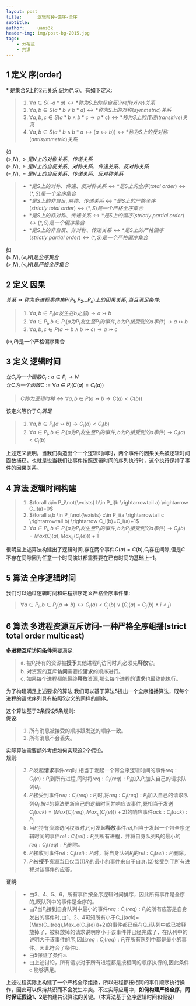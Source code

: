 ```yaml
---
layout: post
title:      逻辑时钟-偏序-全序
subtitle:   
author:     uans3k
header-img: img/post-bg-2015.jpg
tags:
    - 分布式
    - 共识
---
```


## 1 定义 序(order)  
$*$ 是集合$S$上的2元关系,记为$(*,S)$。有如下定义:  
>1. $\forall a \in S(\neg a*a) \leftrightarrow *称为S上的非自反(irreflexive)关系$  
>2. $\forall a,b \in S(a*b \lor b*a )\leftrightarrow *称为S上的对称(symmetric)关系$  
>3. $\forall a,b,c \in S(a*b \land b*c\rightarrow a*c )\leftrightarrow *称为S上的传递(transitive)关系$      
>4. $\forall a,b \in S(a*b \land b*a\leftrightarrow (a \leftrightarrow b))\leftrightarrow *称为S上的反对称(antisymmetric)关系$      

如   
$(>,N),>是N上的对称关系、传递关系$  
$(\ge,N),\ge 是N上的自反关系、对称关系、传递关系、反对称关系$  
$(=,N),=是N上的自反关系、传递关系、反对称关系$  

>- $*是S上的对称、传递、反对称关系 \leftrightarrow * 是 S上的全序(total \  order) \leftrightarrow (*,S)是一个全序集合$  
>- $*是S上的非自反,对称、传递关系 \leftrightarrow * 是 S上的严格全序(strictly \ total \  order) \leftrightarrow (*,S)是一个严格全序集合$
>- $*是S上的非对称、传递关系 \leftrightarrow * 是 S上的偏序(strictly \ partial \  order) \leftrightarrow (*,S)是一个偏序集合$    
>- $*是S上的非自反、非对称、传递关系 \leftrightarrow * 是 S上的严格偏序(strictly \ partial \  order)\leftrightarrow (*,S)是一个严格偏序集合$  

如   
$(\ge,N),(\le,N)是全序集合$  
$(>,N),(<,N)是严格全序集合$  


## 2 定义 因果
$关系\rightarrowtail 称为多进程事件集P(P_1,P_2...P_n)上的因果关系,当且满足条件:$  
>1. $\forall a,b \in P_i(a发生在b之前) \rightarrow a\rightarrowtail b$
>2. $\forall a \in P_i,b \in P_j(a为P_i发生至P_j的事件,b为P_j接受到的a事件) \rightarrow a\rightarrowtail b$
>3. $\forall a,b,c \in P(a \rightarrowtail  b \land b \rightarrowtail c)\rightarrow a\rightarrowtail c$

$(\rightarrowtail,P)$是一个严格偏序集合


## 3 定义 逻辑时间
$让C_i 为一个函数 C_i:a \in P_i \rightarrow N$  
$让C为一个函数C:=\forall a\in P_i (C(a)=C_i(a))$  
> $C称为逻辑时种 \leftrightarrow \forall a,b \in P(a \rightarrowtail b  \rightarrow  C(a)<C(b))$

该定义等价于$C_i满足$
>1. $\forall a,b \in P_i (a \rightarrowtail b) \rightarrow C_i(a)<C_i(b)$
>2. $\forall a \in P_i,b \in P_j(a为P_i发生至P_j的事件,b为P_j接受到的a事件) \rightarrow C_i(a)<C_i(b)$

上述定义表明，当我们构造出个一个逻辑时间时，两个事件的因果关系被逻辑时间函数捕获。也就是说当我们让事件按照逻辑时间的序列执行时，这个执行保持了事件的因果关系。

## 4 算法 逻辑时间构建
>1. $\forall a\in P_i\not{\exists} b\in P_i(b \rightarrowtail a) \rightarrow C_i(a)=0$
>2. $\forall a,b \in P_i\not{\exists} c\in P_i(a \rightarrowtail c \rightarrowtail b) \rightarrow C_i(b)=C_i(a)+1$  
>3. $\forall a \in P_i,b \in P_j(a为P_i发生至P_j的事件,b为P_j接受到的a事件) \rightarrow C_j(b)=Max(C_i(a),Max_e(C_j(e)))+1$

很明显上述算法构建出了逻辑时间,存在两个事件$C(a)=C(b)$,$C_i$存在间隙,但是$C$不存在间隙因为任意一个时间演进都需要要在已有时间的基础上+1。

## 5 算法 全序逻辑时间
我们可以通过逻辑时间和进程排序定义严格全序事件集:  
> $\forall a \in P_i,b \in P_j(a\Rightarrow b) \leftrightarrow C_i(a)<C_j(b) \lor (C_i(a)=C_j(b)\land i<j)$  

## 6 算法 多进程资源互斥访问-一种严格全序组播(strict total order multicast)
**多进程互斥访问条件**需要满足:  
> a. 被$P_i$持有的资源被**授予**其他进程$P_j$访问时,$P_i$必须先**释放**它。  
> b. 对资源的互斥**访问**需要按**请求**的顺序进行。  
> c. 如果每个进程都能最终**释放**资源,那么每个进程的**请求**也最终能执行。  

为了构建满足上述要求的算法,我们可以基于算法5提出一个全序组播算法，既每个进程的请求序列具有按照5定义的同样的顺序。

这个算法基于2条假设5条规则:  
假设:   
> 1. 所有消息被接受的顺序跟发送的顺序一致。   
> 2. 所有消息不会丢失。  

实际算法需要额外考虑如何实现这2个假设。  
规则:      
> 3. $P_i$发起**请求**事件$req$时,相当于发起一个带全序逻辑时间的事件$req:C_i(a):P_i$到所有进程,同时将$req:C_i(req):P_i$加入$P_i$加入自己的请求队列$Q_i$.  
> 4. $P_j$接受到事件$req:C_i(req):P_i$时,将$req:C_i(req):P_i$加入自己的请求队列$Q_j$,按*4*的算法更新自己的逻辑时间并响应该事件,既相当于发送$C_j(ack)=(Max(C_i(req),Max_e(C_j(e)))+2)$的响应事件$ack:C_j(ack):P_j$    
> 5. 当$P_i$持有资源访问权限时,$P_i$可发起**释放**事件$rel$,相当于发起一个带全序逻辑时间的事件$rel:C_i(rel):P_i$到所有进程，并将自身队列$R_i$的最小的$req:C_i(req):P_i$删除。  
> 6. $P_j$接收到事件$rel:C_i(rel):P_i$时，将自身队列$R_j$的$rel:C_i(rel):P_i$删除。  
> 7. $P_i$被**授予**资源当且仅当(1)$R_j$的最小的事件来自于自身.(2)接受到了所有进程对该事件的应答。

证明:
>- 由3、4、5、6，所有事件按全序逻辑时间排序，因此所有事件是全序的,既队列中的事件是全序的。  
>- 由7当$P_i$接到自身队列中最小的事件$req:C_i(req):P_i$的所有应答是自身发出的事件时,由1、2、4可知所有小于C_j(ack)=(Max(C_i(req),Max_e(C_j(e)))+2)的事件都已经在Q_i队列中或已被释放掉了，被释放掉的请求说明序小于该事件并已经完成了，在队列中的说明大于该事件的序,因此$req:C_i(req):P_i$在所有队列中都是最小的事件。因此符合了条件b.   
>- 由5保证了条件a. 
>- 由上述讨论，所有请求对于所有进程都是按相同的顺序执行的,因此条件c.能够满足。

上述过程实际上构建了一个严格全序组播，所以进程都按相同的事件顺序执行操作，因此可以保持共识而不会发生冲突。不过实际应用中，**如何构建严格全序，同时保证假设1、2**是构建共识算法的关键。（本算法基于全序逻辑时间和假设）